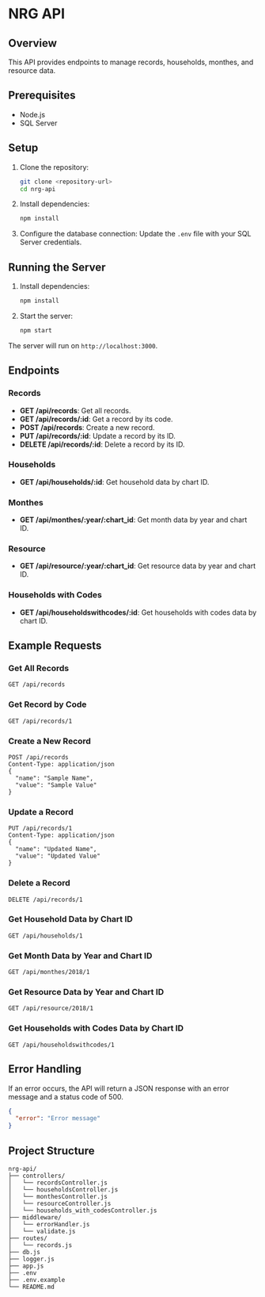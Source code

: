 # NRG API

## Overview

This API provides endpoints to manage records, households, monthes, and resource data.

## Prerequisites

- Node.js
- SQL Server

## Setup

1. Clone the repository:

   ```sh
   git clone <repository-url>
   cd nrg-api
   ```

2. Install dependencies:

   ```sh
   npm install
   ```

3. Configure the database connection:
   Update the `.env` file with your SQL Server credentials.

## Running the Server

1. Install dependencies:

   ```sh
   npm install
   ```

2. Start the server:
   ```sh
   npm start
   ```

The server will run on `http://localhost:3000`.

## Endpoints

### Records

- **GET /api/records**: Get all records.
- **GET /api/records/:id**: Get a record by its code.
- **POST /api/records**: Create a new record.
- **PUT /api/records/:id**: Update a record by its ID.
- **DELETE /api/records/:id**: Delete a record by its ID.

### Households

- **GET /api/households/:id**: Get household data by chart ID.

### Monthes

- **GET /api/monthes/:year/:chart_id**: Get month data by year and chart ID.

### Resource

- **GET /api/resource/:year/:chart_id**: Get resource data by year and chart ID.

### Households with Codes

- **GET /api/householdswithcodes/:id**: Get households with codes data by chart ID.

## Example Requests

### Get All Records

```
GET /api/records
```

### Get Record by Code

```
GET /api/records/1
```

### Create a New Record

```
POST /api/records
Content-Type: application/json
{
  "name": "Sample Name",
  "value": "Sample Value"
}
```

### Update a Record

```
PUT /api/records/1
Content-Type: application/json
{
  "name": "Updated Name",
  "value": "Updated Value"
}
```

### Delete a Record

```
DELETE /api/records/1
```

### Get Household Data by Chart ID

```
GET /api/households/1
```

### Get Month Data by Year and Chart ID

```
GET /api/monthes/2018/1
```

### Get Resource Data by Year and Chart ID

```
GET /api/resource/2018/1
```

### Get Households with Codes Data by Chart ID

```
GET /api/householdswithcodes/1
```

## Error Handling

If an error occurs, the API will return a JSON response with an error message and a status code of 500.

```json
{
  "error": "Error message"
}
```

## Project Structure

```
nrg-api/
├── controllers/
│   └── recordsController.js
│   └── householdsController.js
│   └── monthesController.js
│   └── resourceController.js
│   └── households_with_codesController.js
├── middleware/
│   └── errorHandler.js
│   └── validate.js
├── routes/
│   └── records.js
├── db.js
├── logger.js
├── app.js
├── .env
├── .env.example
└── README.md
```
